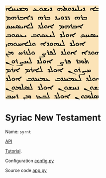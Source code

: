 ![logo](../images/apps/syrnt/logo.png)

# Syriac New Testament

Name: `syrnt`

[API](../Api/App.md)

[Tutorial]({{etcbcnb}}/syrnt/blob/master/tutorial/start.ipynb).

Configuration [config.py]({{tfghb}}/{{c_syrnt_config}})

Source code [app.py]({{tfghb}}/{{c_syrnt_app}})
